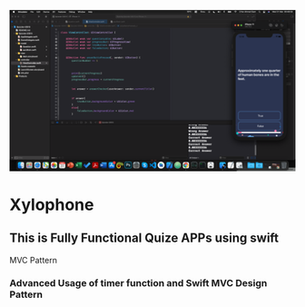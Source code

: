![App Brewery Banner](Documentation/screenshot.png)

# Xylophone

## This is Fully Functional Quize APPs using swift
MVC Pattern

### Advanced Usage of timer function and  Swift MVC Design Pattern 

